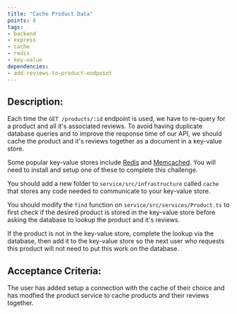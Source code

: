 ```yaml
---
title: "Cache Product Data"
points: 8
tags: 
- backend
- express
- cache
- redis
- key-value
dependencies:
- add-reviews-to-product-endpoint
---
```


## Description:

Each time the `GET /products/:id` endpoint is used, we have to re-query for a product and all it's associated reviews. To avoid having duplicate database queries and to improve the response time of our API, we should cache  the product and it's reviews together as a document in a key-value store.

Some popular key-value stores include [Redis](https://redis.io/) and [Memcached](https://memcached.org/). You will need to install and setup one of these to complete this challenge.

You should add a new folder to `service/src/infrastructure` called `cache` that stores any code needed to communicate to your key-value store.

You should modify the `find` function on `service/src/services/Product.ts` to first check if the desired product is stored in the key-value store before asking the database to lookup the product and it's reviews.

If the product is not in the key-value store, complete the lookup via the database, then add it to the key-value store so the next user who requests this product will not need to put this work on the database.

## Acceptance Criteria:

The user has added setup a connection with the cache of their choice and has modfied the product service to cache products and their reviews together.

